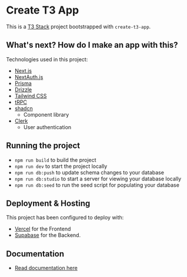 # Create T3 App

This is a [T3 Stack](https://create.t3.gg/) project bootstrapped with `create-t3-app`.

## What's next? How do I make an app with this?

Technologies used in this project:

- [Next.js](https://nextjs.org)
- [NextAuth.js](https://next-auth.js.org)
- [Prisma](https://prisma.io)
- [Drizzle](https://orm.drizzle.team)
- [Tailwind CSS](https://tailwindcss.com)
- [tRPC](https://trpc.io)
- [shadcn](https://ui.shadcn.com/)
    - Component library
- [Clerk](https://clerk.com/)
    - User authentication


## Running the project

- `npm run build` to build the project
- `npm run dev` to start the project locally
- `npm run db:push` to update schema changes to your database
- `npm run db:studio` to start a server for viewing your database locally
- `npm run db:seed` to run the seed script for populating your database


## Deployment & Hosting

This project has been configured to deploy with:
- [Vercel](https://vercel.com) for the Frontend
- [Supabase](https://supabase.com) for the Backend.


## Documentation
- [Read documentation here](./documentation.md)